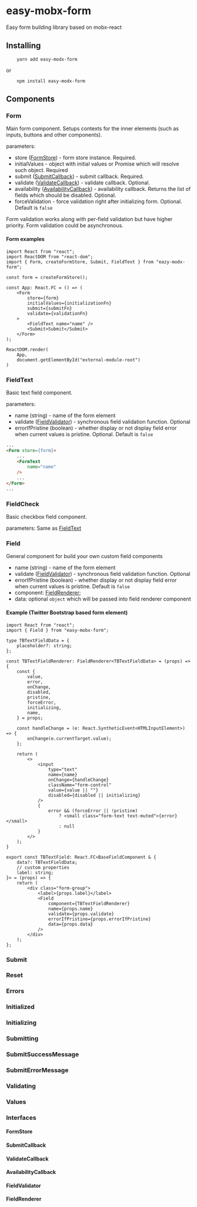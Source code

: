 # easy-mobx-form

Easy form building library based on mobx-react

## Installing

```
    yarn add easy-modx-form
```

or

```
    npm install easy-modx-form
```

## Components

### Form

Main form component. Setups contexts for the inner elements (such as inputs, buttons and other components).

parameters:

- store ([FormStore](#formstore)) - form store instance. Required.
- initialValues - object with initial values or Promise which will resolve such object. Required
- submit ([SubmitCallback](#submitcallback)) - submit callback. Required.
- validate ([ValidateCallback](#validatecallback)) - validate callback. Optional.
- availability ([AvailabilityCallback](#availabilitycallback)) - availability callback. Returns the list of fields which should be disabled. Optional.
- forceValidation - force validation right after initializing form. Optional. Default is `false`

Form validation works along with per-field validation but have higher priority. Form validation could be asynchronous.

#### Form examples

```tsx
import React from "react";
import ReactDOM from "react-dom";
import { Form, createFormStore, Submit, FieldText } from "eazy-modx-form";

const form = createFormStore();

const App: React.FC = () => (
    <Form
        store={form}
        initialValues={initializationFn}
        submit={submitFn}
        validate={validationFn}
    >
        <FieldText name="name" />
        <Submit>Submit</Submit>
    </Form>
);

ReactDOM.render(
    App,
    document.getElementById("external-module-root")
)
```

### FieldText

Basic text field component.

parameters:

- name (string) - name of the form element
- validate ([FieldValidator](#fieldvalidator)) - synchronous field validation function. Optional
- errorIfPristine (boolean) - whether display or not display field error when current values is pristine. Optional. Default is `false`

```html
...
<Form store={form}>
    ...
    <FormText
        name="name"
    />
    ...
</Form>
...
```

### FieldCheck

Basic checkbox field component.

parameters: Same as [FieldText](#fieldtext)

### Field

General component for build your own custom field components

- name (string) - name of the form element
- validate ([FieldValidator](#fieldvalidator)) - synchronous field validation function. Optional
- errorIfPristine (boolean) - whether display or not display field error when current values is pristine. Default is `false`
- component: [FieldRenderer](#fieldrenderer);
- data: optional `object` which will be passed into field renderer component

#### Example (Twitter Bootstrap based form element)

```tsx
import React from "react";
import { Field } from "easy-mobx-form";

type TBTextFieldData = {
    placeholder?: string;
};

const TBTextFieldRenderer: FieldRenderer<TBTextFieldData> = (props) => {
    const {
        value,
        error,
        onChange,
        disabled,
        pristine,
        forceError,
        initializing,
        name,
    } = props;
    
    const handleChange = (e: React.SyntheticEvent<HTMLInputElement>) => {
        onChange(e.currentTarget.value);
    };

    return (
        <>
            <input
                type="text"
                name={name}
                onChange={handleChange}
                className="form-control"
                value={value || ""}
                disabled={disabled || initializing}
            />
            {
                error && (forceError || !pristine) 
                    ? <small class="form-text text-muted">{error}</small> 
                    : null
            }
        </>
    );
}

export const TBTextField: React.FC<BaseFieldComponent & {
    data?: TBTextFieldData;
    // custom properties
    label: string;
}> = (props) => {
    return (
        <div class="form-group">
            <label>{props.label}</label>
            <Field
                component={TBTextFieldRenderer}
                name={props.name}
                validate={props.validate}
                errorIfPristine={props.errorIfPristine}
                data={props.data}
            />
        </div>
    );
};
```

### Submit

### Reset

### Errors

### Initialized

### Initializing

### Submitting

### SubmitSuccessMessage

### SubmitErrorMessage

### Validating

### Values

### Interfaces

#### FormStore

#### SubmitCallback

#### ValidateCallback

#### AvailabilityCallback

#### FieldValidator

#### FieldRenderer

